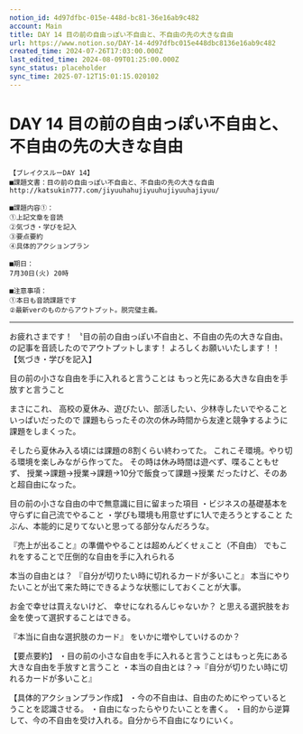 ```yaml
---
notion_id: 4d97dfbc-015e-448d-bc81-36e16ab9c482
account: Main
title: DAY 14 目の前の自由っぽい不自由と、不自由の先の大きな自由
url: https://www.notion.so/DAY-14-4d97dfbc015e448dbc8136e16ab9c482
created_time: 2024-07-26T17:03:00.000Z
last_edited_time: 2024-08-09T01:25:00.000Z
sync_status: placeholder
sync_time: 2025-07-12T15:01:15.020102
---
```

# DAY 14 目の前の自由っぽい不自由と、不自由の先の大きな自由

```plain text
【ブレイクスルーDAY 14】
■課題文書：目の前の自由っぽい不自由と、不自由の先の大きな自由
http://katsukin777.com/jiyuuhahujiyuuhujiyuuhajiyuu/

■課題内容①：
①上記文章を音読
②気づき・学びを記入
③要点要約
④具体的アクションプラン

■期日：
7月30日(火) 20時

■注意事項：
①本日も音読課題です
②最新verのものからアウトプット。脱完璧主義。
```
---
お疲れさまです！
〝目の前の自由っぽい不自由と、不自由の先の大きな自由〟
の記事を音読したのでアウトプットします！
よろしくお願いいたします！！
【気づき・学びを記入】

目の前の小さな自由を手に入れると言うことは
もっと先にある大きな自由を手放すと言うこと

まさにこれ、
高校の夏休み、遊びたい、部活したい、少林寺したいでやることいっぱいだったので
課題もらったその次の休み時間から友達と競争するように課題をしまくった。

そしたら夏休み入る頃には課題の8割くらい終わってた。
これこそ環境。やり切る環境を楽しみながら作ってた。
その時は休み時間は遊べず、喋ることもせず、
授業→課題→授業→課題→10分で飯食って課題→授業
だったけど、そのあと超自由になった。

目の前の小さな自由の中で無意識に目に留まった項目
・ビジネスの基礎基本を守らずに自己流でやること
・学びも環境も用意せずに1人で走ろうとすること
たぶん、本能的に足りてないと思ってる部分なんだろうな。

『売上が出ること』の準備ややることは超めんどくせぇこと（不自由）
でもこれをすることで圧倒的な自由を手に入れられる

本当の自由とは？
『自分が切りたい時に切れるカードが多いこと』
本当にやりたいことが出て来た時にできるような状態にしておくことが大事。

お金で幸せは買えないけど、
幸せになれるんじゃないか？
と思える選択肢をお金を使って選択することはできる。


『本当に自由な選択肢のカード』
をいかに増やしていけるのか？


【要点要約】
・目の前の小さな自由を手に入れると言うことはもっと先にある大きな自由を手放すと言うこと
・本当の自由とは？→『自分が切りたい時に切れるカードが多いこと』


【具体的アクションプラン作成】
・今の不自由は、自由のためにやっているとうことを認識させる。
・自由になったらやりたいことを書く。
・目的から逆算して、今の不自由を受け入れる。自分から不自由になりにいく。
